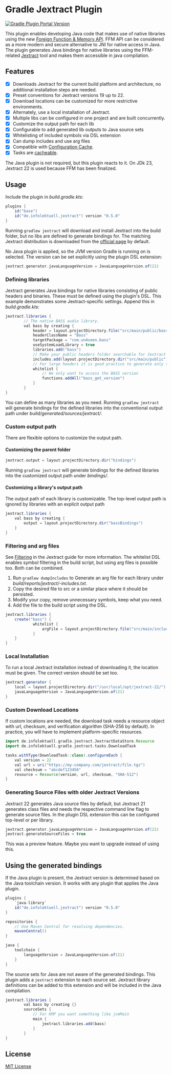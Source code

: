 # Gradle Jextract Plugin

[![Gradle Plugin Portal Version](https://img.shields.io/gradle-plugin-portal/v/de.infolektuell.jextract)](https://plugins.gradle.org/plugin/de.infolektuell.jextract)

This plugin enables developing Java code that makes use of native libraries using the new [Foreign Function & Memory API][ffm].
FFM API can be considered as a more modern and secure alternative to JNI for native access in Java.
The plugin generates Java bindings for native libraries using the FFM-related [Jextract] tool and makes them accessible in java compilation.

## Features

- [x] Downloads Jextract for the current build platform and architecture, no additional installation steps are needed.
- [x] Preset conventions for Jextract versions 19 up to 22.
- [x] Download locations can be customized for more restrictive environments.
- [x] Alternately, use a local installation of Jextract.
- [x] Multiple libs can be configured in one project and are built concurrently.
- [x] Customize the output path for each lib
- [x] Configurable to add generated lib outputs to Java source sets
- [x] Whitelisting of included symbols via DSL extension
- [x] Can dump includes and use arg files
- [x] Compatible with [Configuration Cache].
- [x] Tasks are [cacheable][build cache].

The Java plugin is not required, but this plugin reacts to it.
On JDk 23, Jextract 22 is used because FFM has been finalized.

## Usage

Include the plugin in _build.gradle.kts_:

```gradle kotlin dsl
plugins {
    id("base")
    id("de.infolektuell.jextract") version "0.5.0"
}
```

Running `gradlew jextract` will download and install Jextract into the build folder, but no libs are defined to generate bindings for.
The matching Jextract distribution is downloaded from the [official page][jextract] by default.

No Java plugin is applied, so the JVM version Gradle is running on is selected.
The version can be set explicitly using the plugin DSL extension:

```gradle kotlin dsl
jextract.generator.javaLanguageVersion = JavaLanguageVersion.of(21)
```

### Defining libraries

Jextract generates Java bindings for native libraries consisting of public headers and binaries.
These must be defined using the plugin's DSL.
This example demonstrates some Jextract-specific settings.
Append this in _build.gradle.kts_:

```gradle kotlin dsl
jextract.libraries {
        // The native BASS audio library.
        val bass by creating {
            header = layout.projectDirectory.file("src/main/public/bass.h")
            headerClassName = "Bass"
            targetPackage = "com.un4seen.bass"
            useSystemLoadLibrary = true
            libraries.add("bass")
            // Make your public headers folder searchable for Jextract
            includes.add(layout.projectDirectory.dir("src/main/public"))
            // For large headers it is good practice to generate only the symbols you need.
            whitelist {
                // We only want to access the BASS version
                functions.addAll("bass_get_version")
            }
        }
}
```

You can define as many libraries as you need.
Running `gradlew jextract` will generate bindings for the defined libraries into the conventional output path under _build/generated/sources/jextract/<libname>_.

### Custom output path

There are flexible options to customize the output path.

#### Customizing the parent folder

```gradle kotlin dsl
jextract.output = layout.projectDirectory.dir("bindings")
```

Running `gradlew jextract` will generate bindings for the defined libraries into the customized output path under _bindings/<libname>_.

#### Customizing a library's output path

The output path of each library is customizable.
The top-level output path is ignored by libraries with an explicit output path

```gradle kotlin dsl
jextract.libraries {
    val bass by creating {
        output = layout.projectDirectory.dir("bassBindings")
    }
}
```

### Filtering and arg files

See [Filtering] in the Jextract guide for more information.
The whitelist DSL enables symbol filtering in the build script, but using arg files is possible too. Both can be combined.

1. Run `gradlew dumpIncludes` to Generate an arg file for each library under _build/reports/jextract/<libname>-includes.txt_.
2. Copy the desired file to src or a similar place where it should be persisted.
3. Modify your copy, remove unnecessary symbols, keep what you need.
4. Add the file to the build script using the DSL.

```gradle kotlin dsl
jextract.libraries {
    create("bass") {
            whitelist {
                argFile = layout.projectDirectory.file("src/main/includes/bass-includes.txt")
            }
    }
}
```

### Local Installation

To run a local Jextract installation instead of downloading it, the location must be given.
The correct version should be set too.

```gradle kotlin dsl
jextract.generator {
    local = layout.projectDirectory.dir("/usr/local/opt/jextract-22/")
    javaLanguageVersion = JavaLanguageVersion.of(21) 
}
```

### Custom Download Locations

If custom locations are needed, the download task needs a resource object with url, checksum, and verification algorithm (SHA-256 by default).
In practice, you will have to implement platform-specific resources.

```gradle kotlin dsl
import de.infolektuell.gradle.jextract.JextractDataStore.Resource
import de.infolektuell.gradle.jextract.tasks.DownloadTask

tasks.withType(DownloadTask::class).configureEach {
    val version = 22
    val url = uri("https://my-company.com/jextract/file.tgz")
    val checksum = "abcdef123456"
    resource = Resource(version, url, checksum, "SHA-512")
}
```

### Generating Source Files with older Jextract Versions

Jextract 22 generates Java source files by default, but Jextract 21 generates class files and needs the respective command line flag to generate source files.
In the plugin DSL extension this can be configured top-level or per library.

```gradle kotlin dsl
jextract.generator.javaLanguageVersion = JavaLanguageVersion.of(21)
jextract.generateSourceFiles = true
```

This was a preview feature. Maybe you want to upgrade instead of using this.

## Using the generated bindings

If the Java plugin is present, the Jextract version is determined based on the Java toolchain version.
It works with any plugin that applies the Java plugin.

```gradle kotlin dsl
plugins {
    `java-library`
    id("de.infolektuell.jextract") version "0.5.0"
}

repositories {
    // Use Maven Central for resolving dependencies.
    mavenCentral()
}

java {
    toolchain {
        languageVersion = JavaLanguageVersion.of(21)
    }
}
```

The source sets for Java are not aware of the generated bindings.
This plugin adds a `jextract` extension to each source set.
Jextract library definitions can be added to this extension and will be included in the Java compilation.

```gradle kotlin dsl
jextract.libraries {
        val bass by creating {}
        sourceSets {
            // For KMP you want something like jvmMain
            main {
                jextract.libraries.add(bass)
            }
        }
}
```

## License

[MIT License](LICENSE.txt)

[jextract]: https://jdk.java.net/jextract/
[ffm]: https://openjdk.org/jeps/454
[configuration cache]: https://docs.gradle.org/current/userguide/configuration_cache.html
[build cache]: https://docs.gradle.org/current/userguide/build_cache.html
[filtering]: https://github.com/openjdk/jextract/blob/master/doc/GUIDE.md#filtering
